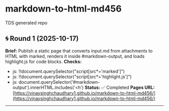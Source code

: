 # markdown-to-html-md456
TDS generated repo


## 🌀 Round 1 (2025-10-17)
**Brief:** Publish a static page that converts input.md from attachments to HTML with marked, renders it inside #markdown-output, and loads highlight.js for code blocks.
**Checks:**
- js: !!document.querySelector("script[src*='marked']")
- js: !!document.querySelector("script[src*='highlight.js']")
- js: document.querySelector('#markdown-output').innerHTML.includes('<h')
**Status:** ✅ Completed
**Pages URL:** [https://vinaysinghchaudhary1.github.io/markdown-to-html-md456/](https://vinaysinghchaudhary1.github.io/markdown-to-html-md456/)

---
